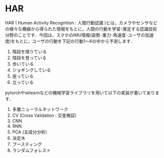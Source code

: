 # HAR

HAR ( Human Activity Recognition : 人間行動認識 )とは，カメラやセンサなどの様々な機器から得られた情報をもとに，人間の行動を学習･推定する認識技術分野のことです．今回は，スマホのIMU情報(姿勢･重力･角速度･ユーザの加速度)をもとに，ユーザの行動を下記の行動1～6の中から予測します．

1. 階段を降りている
1. 階段を登っている
1. 歩いている
1. ジョギングしている
1. 座っている
1. 立っている


pytorchやsklearnなどの機械学習ライブラリを用いて以下の実装が書いてあります．

1. 多層ニューラルネットワーク
1. CV (Cross Validation : 交差検証)
1. CNN 
1. RNN
1. PCA (主成分分析)
1. 決定木
1. ブースティング
1. ランダムフォレスト
